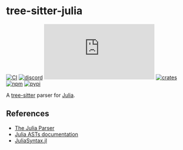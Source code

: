 # tree-sitter-julia

[![CI][ci]](https://github.com/tree-sitter/tree-sitter-julia/actions/workflows/ci.yml)
[![discord][discord]](https://discord.gg/w7nTvsVJhm)
[![matrix][matrix]](https://matrix.to/#/#tree-sitter-chat:matrix.org)
[![crates][crates]](https://crates.io/crates/tree-sitter-julia)
[![npm][npm]](https://www.npmjs.com/package/tree-sitter-julia)
[![pypi][pypi]](https://pypi.org/project/tree-sitter-julia/)

A [tree-sitter](https://github.com/tree-sitter/tree-sitter) parser for [Julia](https://julialang.org/).

## References

- [The Julia Parser](https://github.com/JuliaLang/julia/blob/master/src/julia-parser.scm)
- [Julia ASTs documentation](https://docs.julialang.org/en/v1/devdocs/ast/)
- [JuliaSyntax.jl](https://julialang.github.io/JuliaSyntax.jl/dev/)

[ci]: https://img.shields.io/github/actions/workflow/status/tree-sitter/tree-sitter-julia/ci.yml?logo=github&label=CI
[discord]: https://img.shields.io/discord/1063097320771698699?logo=discord&label=discord
[matrix]: https://img.shields.io/matrix/tree-sitter-chat%3Amatrix.org?logo=matrix&label=matrix
[npm]: https://img.shields.io/npm/v/tree-sitter-julia?logo=npm
[crates]: https://img.shields.io/crates/v/tree-sitter-julia?logo=rust
[pypi]: https://img.shields.io/pypi/v/tree-sitter-julia?logo=pypi&logoColor=ffd242

